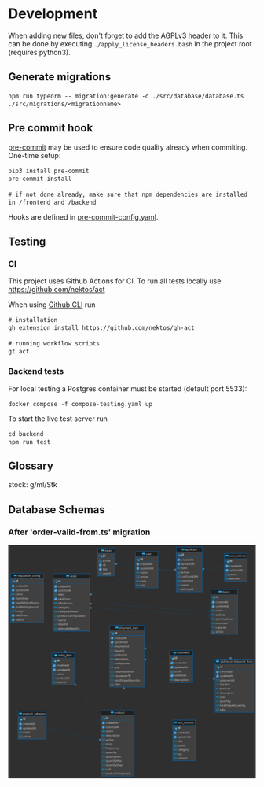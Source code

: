# Development

When adding new files, don't forget to add the AGPLv3 header to it. This can be done
by executing `./apply_license_headers.bash` in the project root (requires python3).

## Generate migrations

```
npm run typeorm -- migration:generate -d ./src/database/database.ts ./src/migrations/<migrationname>
```

## Pre commit hook

[pre-commit](https://pre-commit.com/) may be used to ensure code quality already when commiting. One-time setup:

```
pip3 install pre-commit
pre-commit install

# if not done already, make sure that npm dependencies are installed in /frontend and /backend
```

Hooks are defined in [pre-commit-config.yaml](./pre-commit-config.yaml).

## Testing

### CI

This project uses Github Actions for CI. To run all tests locally use https://github.com/nektos/act

When using [Github CLI](https://cli.github.com/) run

```
# installation
gh extension install https://github.com/nektos/gh-act

# running workflow scripts
gt act
```

### Backend tests

For local testing a Postgres container must be started (default port 5533):

```
docker compose -f compose-testing.yaml up
```

To start the live test server run

```
cd backend
npm run test
```

## Glossary

stock: g/ml/Stk

## Database Schemas

### After 'order-valid-from.ts' migration

![Schema V4](./res/database-schema-v4.png)
